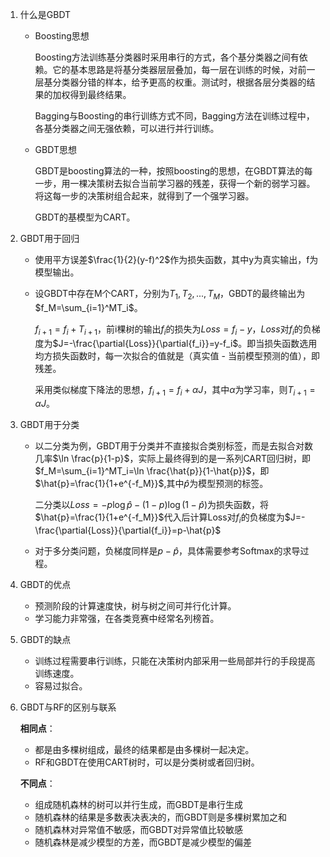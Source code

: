 1. 什么是GBDT

   - Boosting思想

     Boosting方法训练基分类器时采用串行的方式，各个基分类器之间有依赖。它的基本思路是将基分类器层层叠加，每一层在训练的时候，对前一层基分类器分错的样本，给予更高的权重。测试时，根据各层分类器的结果的加权得到最终结果。

     Bagging与Boosting的串行训练方式不同，Bagging方法在训练过程中，各基分类器之间无强依赖，可以进行并行训练。

   - GBDT思想

     GBDT是boosting算法的一种，按照boosting的思想，在GBDT算法的每一步，用一棵决策树去拟合当前学习器的残差，获得一个新的弱学习器。将这每一步的决策树组合起来，就得到了一个强学习器。

     GBDT的基模型为CART。

2. GBDT用于回归

   - 使用平方误差$\frac{1}{2}(y-f)^2$作为损失函数，其中y为真实输出，f为模型输出。

   - 设GBDT中存在M个CART，分别为$T_1,T_2,...,T_M$，GBDT的最终输出为$f_M=\sum_{i=1}^MT_i$。

     $f_{i+1}=f_i+T_{i+1}$，前i棵树的输出$f_i$的损失为$Loss=f_i-y$，$Loss$对$f_i$的负梯度为$J=-\frac{\partial{Loss}}{\partial{f_i}}=y-f_i$。即当损失函数选用均方损失函数时，每一次拟合的值就是（真实值 - 当前模型预测的值），即残差。

     采用类似梯度下降法的思想，$f_{i+1}=f_i+\alpha{J}$，其中$\alpha$为学习率，则$T_{i+1}={\alpha}J$。

3. GBDT用于分类

   - 以二分类为例，GBDT用于分类并不直接拟合类别标签，而是去拟合对数几率$\ln \frac{p}{1-p}$，实际上最终得到的是一系列CART回归树，即$f_M=\sum_{i=1}^MT_i=\ln \frac{\hat{p}}{1-\hat{p}}$，即$\hat{p}=\frac{1}{1+e^{-f_M}}$,其中$\hat{p}$为模型预测的标签。

     二分类以$Loss=-p\log\hat{p}-(1-p)\log({1-\hat{p}})$为损失函数，将$\hat{p}=\frac{1}{1+e^{-f_M}}$代入后计算Loss对$f_i$的负梯度为$J=-\frac{\partial{Loss}}{\partial{f_i}}=p-\hat{p}$

   - 对于多分类问题，负梯度同样是$p-\hat{p}$，具体需要参考Softmax的求导过程。

4. GBDT的优点

   - 预测阶段的计算速度快，树与树之间可并行化计算。
   - 学习能力非常强，在各类竞赛中经常名列榜首。

5. GBDT的缺点
   - 训练过程需要串行训练，只能在决策树内部采用一些局部并行的手段提高训练速度。
   - 容易过拟合。

6. GBDT与RF的区别与联系

   **相同点**：

   - 都是由多棵树组成，最终的结果都是由多棵树一起决定。
   - RF和GBDT在使用CART树时，可以是分类树或者回归树。

   **不同点**：

   - 组成随机森林的树可以并行生成，而GBDT是串行生成
   - 随机森林的结果是多数表决表决的，而GBDT则是多棵树累加之和
   - 随机森林对异常值不敏感，而GBDT对异常值比较敏感
   - 随机森林是减少模型的方差，而GBDT是减少模型的偏差

